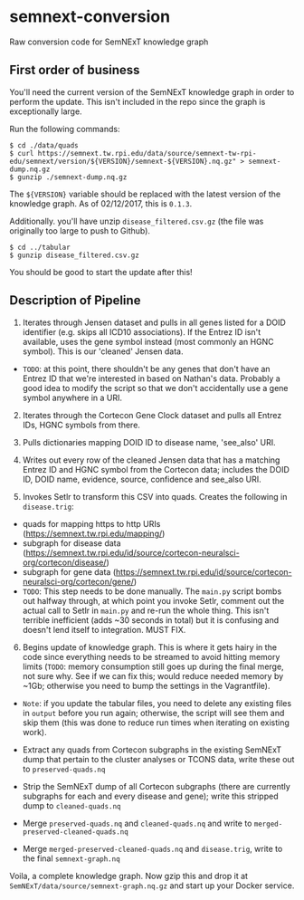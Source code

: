 # semnext-conversion
Raw conversion code for SemNExT knowledge graph

<h2>First order of business</h2>

You'll need the current version of the SemNExT knowledge graph in order to perform the update. This isn't included in the repo since the graph is exceptionally large.

Run the following commands:

```
$ cd ./data/quads
$ curl https://semnext.tw.rpi.edu/data/source/semnext-tw-rpi-edu/semnext/version/${VERSION}/semnext-${VERSION}.nq.gz" > semnext-dump.nq.gz
$ gunzip ./semnext-dump.nq.gz
```
The `${VERSION}` variable should be replaced with the latest version of the knowledge graph. As of 02/12/2017, this is `0.1.3`. 

Additionally. you'll have unzip `disease_filtered.csv.gz` (the file was originally too large to push to Github).
```
$ cd ../tabular
$ gunzip disease_filtered.csv.gz
```

You should be good to start the update after this!

<h2>Description of Pipeline</h2>

1) Iterates through Jensen dataset and pulls in all genes listed for a DOID identifier (e.g. skips all ICD10 associations).
If the Entrez ID isn't available, uses the gene symbol instead (most commonly an HGNC symbol). This is our 'cleaned' Jensen data.

- `TODO`: at this point, there shouldn't be any genes that don't have an Entrez ID that we're interested in based on Nathan's data. Probably a good idea to modify the script so that we don't accidentally use a gene symbol anywhere in a URI. 

2) Iterates through the Cortecon Gene Clock dataset and pulls all Entrez IDs, HGNC symbols from there.

3) Pulls dictionaries mapping DOID ID to disease name, 'see_also' URI.

4) Writes out every row of the cleaned Jensen data that has a matching Entrez ID and HGNC symbol from the Cortecon data;
includes the DOID ID, DOID name, evidence, source, confidence and see_also URI.

5) Invokes Setlr to transform this CSV into quads. Creates the following in `disease.trig`:

- quads for mapping https to http URIs (https://semnext.tw.rpi.edu/mapping/)
- subgraph for disease data (https://semnext.tw.rpi.edu/id/source/cortecon-neuralsci-org/cortecon/disease/)
- subgraph for gene data (https://semnext.tw.rpi.edu/id/source/cortecon-neuralsci-org/cortecon/gene/)
- `TODO`: This step needs to be done manually. The `main.py` script bombs out halfway through, at which point you invoke Setlr, comment out the actual call to Setlr in `main.py` and re-run the whole thing. This isn't terrible inefficient (adds ~30 seconds in total) but it is confusing and doesn't lend itself to integration. MUST FIX.

6) Begins update of knowledge graph. This is where it gets hairy in the code since everything needs to be streamed to avoid hitting memory limits (`TODO`: memory consumption still goes up during the final merge, not sure why. See if we can fix this; would reduce needed memory by ~1Gb; otherwise you need to bump the settings in the Vagrantfile).

- `Note`: if you update the tabular files, you need to delete any existing files in `output` before you run again; otherwise, the script will see them and skip them (this was done to reduce run times when iterating on existing work).

- Extract any quads from Cortecon subgraphs in the existing SemNExT dump that pertain to the cluster analyses or TCONS data, write these out to `preserved-quads.nq`
- Strip the SemNExT dump of all Cortecon subgraphs (there are currently subgraphs for each and every disease and gene); write this stripped dump to `cleaned-quads.nq`
- Merge `preserved-quads.nq` and `cleaned-quads.nq` and write to `merged-preserved-cleaned-quads.nq`
- Merge `merged-preserved-cleaned-quads.nq` and `disease.trig`, write to the final `semnext-graph.nq`

Voila, a complete knowledge graph. Now gzip this and drop it at `SemNExT/data/source/semnext-graph.nq.gz` and start up your Docker service.
